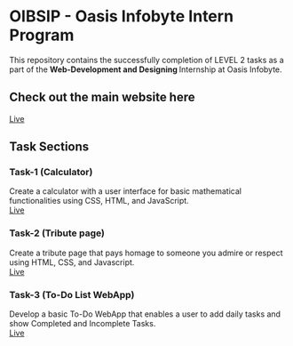 # OIBSIP - Oasis Infobyte Intern Program

This repository contains the successfully completion of LEVEL 2 tasks as a part of the <b> Web-Development and Designing </b> Internship at Oasis Infobyte.

## Check out the main website here
[Live]()

## Task Sections

### Task-1 (Calculator)
Create a calculator with a user interface for basic mathematical functionalities using CSS, HTML, and JavaScript. <br>
[Live]()

### Task-2 (Tribute page)
Create a tribute page that pays homage to someone you admire or respect using HTML, CSS, and Javascript. <br>
[Live]()

### Task-3 (To-Do List WebApp)
Develop a basic To-Do WebApp that enables a user to add daily tasks and show Completed and Incomplete Tasks. <br>
[Live]()
